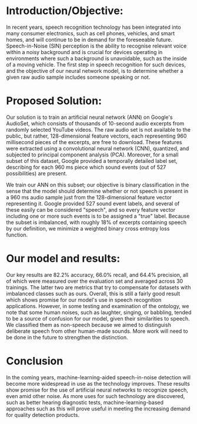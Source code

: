 # Introduction/Objective:

In recent years, speech recognition technology has been integrated into many consumer electronics, such as cell phones, vehicles, and smart homes, and will continue to be in demand for the foreseeable future. Speech-in-Noise (SIN) perception is the ability to recognise relevant voice within a noisy background and is crucial for devices operating in environments where such a background is unavoidable, such as the inside of a moving vehicle. The first step in speech recognition for such devices, and the objective of our neural network model, is to determine whether a given raw audio sample includes someone speaking or not.

# Proposed Solution:

Our solution is to train an artificial neural network (ANN) on Google's AudioSet, which consists of thousands of 10-second audio excerpts from randomly selected YouTube videos. The raw audio set is not available to the public, but rather, 128-dimensional feature vectors, each representing 960 millisecond pieces of the excerpts, are free to download. These features were extracted using a convolutional neural network (CNN), quantized, and subjected to principal component analysis (PCA). Moreover, for a small subset of this dataset, Google provided a temporally detailed label set, describing for each 960 ms piece which sound events (out of 527 possibilities) are present.

We train our ANN on this subset; our objective is binary classification in the sense that the model should determine whether or not speech is present in a 960 ms audio sample just from the 128-dimensional feature vector representing it. Google provided 527 sound event labels, and several of these easily can be considered "speech", and so every feature vector including one or more such events is to be assigned a "true" label. Because the subset is imbalanced, with roughly 18% of excerpts containing speech by our definition, we minimize a weighted binary cross entropy loss function.

# Our model and results:

Our key results are 82.2% accuracy, 66.0% recall, and 64.4% precision, all of which were measured over the evaluation set and averaged across 30 trainings. The latter two are metrics that try to compensate for datasets with imbalanced classes such as ours. Overall, this is still a fairly good result which shows promise for our model's use in speech recognition applications. However, in some testing and examination of the ontology, we note that some human noises, such as laughter, singing, or babbling, tended to be a source of confusion for our model, given their similarities to speech. We classified them as non-speech because we aimed to distinguish deliberate speech from other human-made sounds. More work will need to be done in the future to strengthen the distinction.

# Conclusion

In the coming years, machine-learning-aided speech-in-noise detection will become more widespread in use as the technology improves. These results show promise for the use of artificial neural networks to recognize speech, even amid other noise. As more uses for such technology are discovered, such as better hearing diagnostic tests, machine-learning-based approaches such as this will prove useful in meeting the increasing demand for quality detection products.